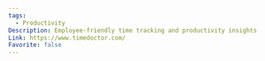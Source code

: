 ```yaml
---
tags:
  - Productivity
Description: Employee-friendly time tracking and productivity insights that enable teams to do their best work.
Link: https://www.timedoctor.com/
Favorite: false
---
```

